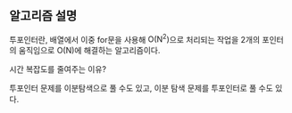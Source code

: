 ## 알고리즘 설명

투포인터란, 배열에서 이중 for문을 사용해 <span>O(N<sup>2</sup>)</span>으로 처리되는 작업을 2개의 포인터의 움직임으로 O(N)에 해결하는 알고리즘이다.

시간 복잡도를 줄여주는 이유?

투포인터 문제를 이분탐색으로 풀 수도 있고, 이분 탐색 문제를 투포인터로 풀 수도 있다.
